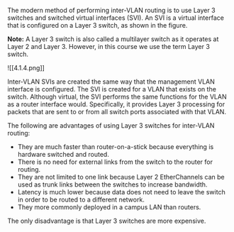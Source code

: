 The modern method of performing inter-VLAN routing is to use Layer 3 switches and switched virtual interfaces (SVI). An SVI is a virtual interface that is configured on a Layer 3 switch, as shown in the figure.

**Note:** A Layer 3 switch is also called a multilayer switch as it operates at Layer 2 and Layer 3. However, in this course we use the term Layer 3 switch.

![[4.1.4.png]]

Inter-VLAN SVIs are created the same way that the management VLAN interface is configured. The SVI is created for a VLAN that exists on the switch. Although virtual, the SVI performs the same functions for the VLAN as a router interface would. Specifically, it provides Layer 3 processing for packets that are sent to or from all switch ports associated with that VLAN.

The following are advantages of using Layer 3 switches for inter-VLAN routing:

- They are much faster than router-on-a-stick because everything is hardware switched and routed.
- There is no need for external links from the switch to the router for routing.
- They are not limited to one link because Layer 2 EtherChannels can be used as trunk links between the switches to increase bandwidth.
- Latency is much lower because data does not need to leave the switch in order to be routed to a different network.
- They more commonly deployed in a campus LAN than routers.

The only disadvantage is that Layer 3 switches are more expensive.
